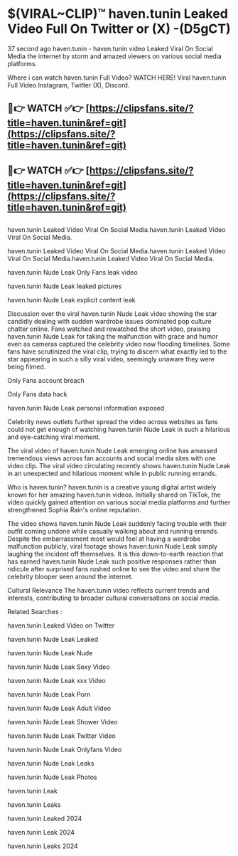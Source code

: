 # $(VIRAL~CLIP)™ haven.tunin Leaked Video Full On Twitter or (X) -(D5gCT)
37 second ago haven.tunin - haven.tunin video Leaked Viral On Social Media the internet by storm and amazed viewers on various social media platforms.

Where i can watch haven.tunin Full Video? WATCH HERE! Viral haven.tunin Full Video Instagram, Twitter (X), Discord.

## 🔴👉 WATCH ✅👉 [https://clipsfans.site/?title=haven.tunin&ref=git](https://clipsfans.site/?title=haven.tunin&ref=git)
## 🔴👉 WATCH ✅👉 [https://clipsfans.site/?title=haven.tunin&ref=git](https://clipsfans.site/?title=haven.tunin&ref=git)
##
haven.tunin Leaked Video Viral On Social Media.haven.tunin Leaked Video Viral On Social Media.

haven.tunin Leaked Video Viral On Social Media.haven.tunin Leaked Video Viral On Social Media.haven.tunin Leaked Video Viral On Social Media.

haven.tunin Nude Leak Only Fans leak video

haven.tunin Nude Leak leaked pictures

haven.tunin Nude Leak explicit content leak

Discussion over the viral haven.tunin Nude Leak video showing the star candidly dealing with sudden wardrobe issues dominated pop culture chatter online. Fans watched and rewatched the short video, praising haven.tunin Nude Leak for taking the malfunction with grace and humor even as cameras captured the celebrity video now flooding timelines. Some fans have scrutinized the viral clip, trying to discern what exactly led to the star appearing in such a silly viral video, seemingly unaware they were being filmed.


Only Fans account breach

Only Fans data hack

haven.tunin Nude Leak personal information exposed

Celebrity news outlets further spread the video across websites as fans could not get enough of watching haven.tunin Nude Leak in such a hilarious and eye-catching viral moment.


The viral video of haven.tunin Nude Leak emerging online has amassed tremendous views across fan accounts and social media sites with one video clip. The viral video circulating recently shows haven.tunin Nude Leak in an unexpected and hilarious moment while in public running errands.


Who is haven.tunin? haven.tunin is a creative young digital artist widely known for her amazing haven.tunin videos. Initially shared on TikTok, the video quickly gained attention on various social media platforms and further strengthened Sophia Rain's online reputation.

The video shows haven.tunin Nude Leak suddenly facing trouble with their outfit coming undone while casually walking about and running errands. Despite the embarrassment most would feel at having a wardrobe malfunction publicly, viral footage shows haven.tunin Nude Leak simply laughing the incident off themselves. It is this down-to-earth reaction that has earned haven.tunin Nude Leak such positive responses rather than ridicule after surprised fans rushed online to see the video and share the celebrity blooper seen around the internet.

Cultural Relevance The haven.tunin video reflects current trends and interests, contributing to broader cultural conversations on social media.

Related Searches :

haven.tunin Leaked Video on Twitter

haven.tunin Nude Leak Leaked

haven.tunin Nude Leak Nude

haven.tunin Nude Leak Sexy Video

haven.tunin Nude Leak xxx Video

haven.tunin Nude Leak Porn

haven.tunin Nude Leak Adult Video

haven.tunin Nude Leak Shower Video

haven.tunin Nude Leak Twitter Video

haven.tunin Nude Leak Onlyfans Video

haven.tunin Nude Leak Leaks

haven.tunin Nude Leak Photos

haven.tunin Leak

haven.tunin Leaks

haven.tunin Leaked 2024

haven.tunin Leak 2024

haven.tunin Leaks 2024
